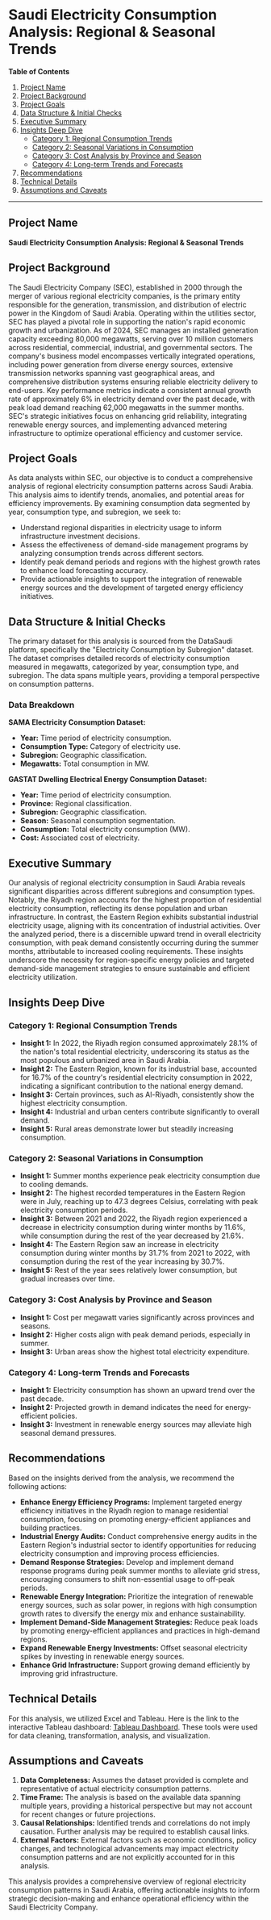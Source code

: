 # Saudi Electricity Consumption Analysis: Regional & Seasonal Trends

**Table of Contents**

1. [Project Name](#project-name)
2. [Project Background](#project-background)
3. [Project Goals](#project-goals)
4. [Data Structure & Initial Checks](#data-structure--initial-checks)
5. [Executive Summary](#executive-summary)
6. [Insights Deep Dive](#insights-deep-dive)
   - [Category 1: Regional Consumption Trends](#category-1-regional-consumption-trends)
   - [Category 2: Seasonal Variations in Consumption](#category-2-seasonal-variations-in-consumption)
   - [Category 3: Cost Analysis by Province and Season](#category-3-cost-analysis-by-province-and-season)
   - [Category 4: Long-term Trends and Forecasts](#category-4-long-term-trends-and-forecasts)
7. [Recommendations](#recommendations)
8. [Technical Details](#technical-details)
9. [Assumptions and Caveats](#assumptions-and-caveats)

---

## Project Name

**Saudi Electricity Consumption Analysis: Regional & Seasonal Trends**

## Project Background

The Saudi Electricity Company (SEC), established in 2000 through the merger of various regional electricity companies, is the primary entity responsible for the generation, transmission, and distribution of electric power in the Kingdom of Saudi Arabia. Operating within the utilities sector, SEC has played a pivotal role in supporting the nation's rapid economic growth and urbanization. As of 2024, SEC manages an installed generation capacity exceeding 80,000 megawatts, serving over 10 million customers across residential, commercial, industrial, and governmental sectors. The company's business model encompasses vertically integrated operations, including power generation from diverse energy sources, extensive transmission networks spanning vast geographical areas, and comprehensive distribution systems ensuring reliable electricity delivery to end-users. Key performance metrics indicate a consistent annual growth rate of approximately 6% in electricity demand over the past decade, with peak load demand reaching 62,000 megawatts in the summer months. SEC's strategic initiatives focus on enhancing grid reliability, integrating renewable energy sources, and implementing advanced metering infrastructure to optimize operational efficiency and customer service.

## Project Goals

As data analysts within SEC, our objective is to conduct a comprehensive analysis of regional electricity consumption patterns across Saudi Arabia. This analysis aims to identify trends, anomalies, and potential areas for efficiency improvements. By examining consumption data segmented by year, consumption type, and subregion, we seek to:

- Understand regional disparities in electricity usage to inform infrastructure investment decisions.
- Assess the effectiveness of demand-side management programs by analyzing consumption trends across different sectors.
- Identify peak demand periods and regions with the highest growth rates to enhance load forecasting accuracy.
- Provide actionable insights to support the integration of renewable energy sources and the development of targeted energy efficiency initiatives.

## Data Structure & Initial Checks

The primary dataset for this analysis is sourced from the DataSaudi platform, specifically the "Electricity Consumption by Subregion" dataset. The dataset comprises detailed records of electricity consumption measured in megawatts, categorized by year, consumption type, and subregion. The data spans multiple years, providing a temporal perspective on consumption patterns.

### Data Breakdown

**SAMA Electricity Consumption Dataset:**
- **Year:** Time period of electricity consumption.
- **Consumption Type:** Category of electricity use.
- **Subregion:** Geographic classification.
- **Megawatts:** Total consumption in MW.

**GASTAT Dwelling Electrical Energy Consumption Dataset:**
- **Year:** Time period of electricity consumption.
- **Province:** Regional classification.
- **Subregion:** Geographic classification.
- **Season:** Seasonal consumption segmentation.
- **Consumption:** Total electricity consumption (MW).
- **Cost:** Associated cost of electricity.

## Executive Summary

Our analysis of regional electricity consumption in Saudi Arabia reveals significant disparities across different subregions and consumption types. Notably, the Riyadh region accounts for the highest proportion of residential electricity consumption, reflecting its dense population and urban infrastructure. In contrast, the Eastern Region exhibits substantial industrial electricity usage, aligning with its concentration of industrial activities. Over the analyzed period, there is a discernible upward trend in overall electricity consumption, with peak demand consistently occurring during the summer months, attributable to increased cooling requirements. These insights underscore the necessity for region-specific energy policies and targeted demand-side management strategies to ensure sustainable and efficient electricity utilization.

## Insights Deep Dive

### Category 1: Regional Consumption Trends

- **Insight 1:** In 2022, the Riyadh region consumed approximately 28.1% of the nation's total residential electricity, underscoring its status as the most populous and urbanized area in Saudi Arabia.
- **Insight 2:** The Eastern Region, known for its industrial base, accounted for 16.7% of the country's residential electricity consumption in 2022, indicating a significant contribution to the national energy demand.
- **Insight 3:** Certain provinces, such as Al-Riyadh, consistently show the highest electricity consumption.
- **Insight 4:** Industrial and urban centers contribute significantly to overall demand.
- **Insight 5:** Rural areas demonstrate lower but steadily increasing consumption.

### Category 2: Seasonal Variations in Consumption

- **Insight 1:** Summer months experience peak electricity consumption due to cooling demands.
- **Insight 2:** The highest recorded temperatures in the Eastern Region were in July, reaching up to 47.3 degrees Celsius, correlating with peak electricity consumption periods.
- **Insight 3:** Between 2021 and 2022, the Riyadh region experienced a decrease in electricity consumption during winter months by 11.6%, while consumption during the rest of the year decreased by 21.6%.
- **Insight 4:** The Eastern Region saw an increase in electricity consumption during winter months by 31.7% from 2021 to 2022, with consumption during the rest of the year increasing by 30.7%.
- **Insight 5:** Rest of the year sees relatively lower consumption, but gradual increases over time.

### Category 3: Cost Analysis by Province and Season

- **Insight 1:** Cost per megawatt varies significantly across provinces and seasons.
- **Insight 2:** Higher costs align with peak demand periods, especially in summer.
- **Insight 3:** Urban areas show the highest total electricity expenditure.

### Category 4: Long-term Trends and Forecasts

- **Insight 1:** Electricity consumption has shown an upward trend over the past decade.
- **Insight 2:** Projected growth in demand indicates the need for energy-efficient policies.
- **Insight 3:** Investment in renewable energy sources may alleviate high seasonal demand pressures.

## Recommendations

Based on the insights derived from the analysis, we recommend the following actions:

- **Enhance Energy Efficiency Programs:** Implement targeted energy efficiency initiatives in the Riyadh region to manage residential consumption, focusing on promoting energy-efficient appliances and building practices.
- **Industrial Energy Audits:** Conduct comprehensive energy audits in the Eastern Region's industrial sector to identify opportunities for reducing electricity consumption and improving process efficiencies.
- **Demand Response Strategies:** Develop and implement demand response programs during peak summer months to alleviate grid stress, encouraging consumers to shift non-essential usage to off-peak periods.
- **Renewable Energy Integration:** Prioritize the integration of renewable energy sources, such as solar power, in regions with high consumption growth rates to diversify the energy mix and enhance sustainability.
- **Implement Demand-Side Management Strategies:** Reduce peak loads by promoting energy-efficient appliances and practices in high-demand regions.
- **Expand Renewable Energy Investments:** Offset seasonal electricity spikes by investing in renewable energy sources.
- **Enhance Grid Infrastructure:** Support growing demand efficiently by improving grid infrastructure.

## Technical Details

For this analysis, we utilized Excel and Tableau. Here is the link to the interactive Tableau dashboard: [Tableau Dashboard](https://public.tableau.com/app/profile/amr.salah6779/viz/electricity_17392262053380/Dashboard1#1). These tools were used for data cleaning, transformation, analysis, and visualization.

## Assumptions and Caveats

1. **Data Completeness:** Assumes the dataset provided is complete and representative of actual electricity consumption patterns.
2. **Time Frame:** The analysis is based on the available data spanning multiple years, providing a historical perspective but may not account for recent changes or future projections.
3. **Causal Relationships:** Identified trends and correlations do not imply causation. Further analysis may be required to establish causal links.
4. **External Factors:** External factors such as economic conditions, policy changes, and technological advancements may impact electricity consumption patterns and are not explicitly accounted for in this analysis.

This analysis provides a comprehensive overview of regional electricity consumption patterns in Saudi Arabia, offering actionable insights to inform strategic decision-making and enhance operational efficiency within the Saudi Electricity Company.
